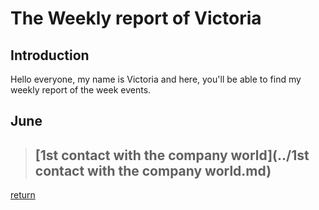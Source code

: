 # The Weekly report of Victoria
  
  ## Introduction
  
  Hello everyone, my name is Victoria and here, you'll be able to find my weekly report of the week events. 
  
  ## June
  >## [1st contact with the company world](../1st contact with the company world.md)
  
[return](../README.md)
